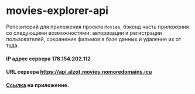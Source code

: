 # movies-explorer-api
Репозиторий для приложения проекта `Movies`, бэкенд часть приложения со следующими возможностями: авторизации и регистрации пользователей, сохранение фильмов в базе данных и удаление их от туда. 

#### IP адрес сервера 178.154.202.112
#### URL сервера https://api.alzot.movies.nomoredomains.icu
#### [Ссылка](https://alzot.movies.nomoredomains.icu/) на приложение.
